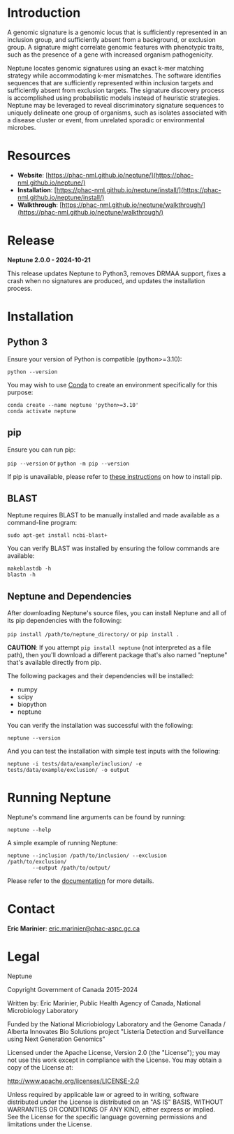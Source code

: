 # Introduction #

A genomic signature is a genomic locus that is sufficiently represented in an inclusion group, and sufficiently absent from a background, or exclusion group. A signature might correlate genomic features with phenotypic traits, such as the presence of a gene with increased organism pathogenicity.

Neptune locates genomic signatures using an exact k-mer matching strategy while accommodating k-mer mismatches. The software identifies sequences that are sufficiently represented within inclusion targets and sufficiently absent from exclusion targets. The signature discovery process is accomplished using probabilistic models instead of heuristic strategies. Neptune may be leveraged to reveal discriminatory signature sequences to uniquely delineate one group of organisms, such as isolates associated with a disease cluster or event, from unrelated sporadic or environmental microbes.

# Resources #

* **Website**: [https://phac-nml.github.io/neptune/](https://phac-nml.github.io/neptune/)
* **Installation**: [https://phac-nml.github.io/neptune/install/](https://phac-nml.github.io/neptune/install/)
* **Walkthrough**: [https://phac-nml.github.io/neptune/walkthrough/](https://phac-nml.github.io/neptune/walkthrough/)

# Release #

**Neptune 2.0.0 - 2024-10-21**

This release updates Neptune to Python3, removes DRMAA support, fixes a crash when no signatures are produced, and updates the installation process.

# Installation #

## Python 3

Ensure your version of Python is compatible (python>=3.10):

`python --version`

You may wish to use [Conda](https://docs.conda.io/projects/conda/en/latest/user-guide/getting-started.html) to create an environment specifically for this purpose:

`conda create --name neptune 'python>=3.10'`  
`conda activate neptune`

## pip

Ensure you can run pip:

`pip --version` or `python -m pip --version`

If pip is unavailable, please refer to [these instructions](https://packaging.python.org/en/latest/tutorials/installing-packages/) on how to install pip.

## BLAST

Neptune requires BLAST to be manually installed and made available as a command-line program:

`sudo apt-get install ncbi-blast+`

You can verify BLAST was installed by ensuring the follow commands are available:

`makeblastdb -h`  
`blastn -h`

## Neptune and Dependencies

After downloading Neptune's source files, you can install Neptune and all of its pip dependencies with the following:

`pip install /path/to/neptune_directory/` or `pip install .`

**CAUTION**: If you attempt `pip install neptune` (not interpreted as a file path), then you'll download a different package that's also named "neptune" that's available directly from pip.

The following packages and their dependencies will be installed:

- numpy
- scipy
- biopython
- neptune

You can verify the installation was successful with the following:

`neptune --version`

And you can test the installation with simple test inputs with the following:

`neptune -i tests/data/example/inclusion/ -e tests/data/example/exclusion/ -o output`

# Running Neptune #

Neptune's command line arguments can be found by running:

    neptune --help

A simple example of running Neptune:

    neptune --inclusion /path/to/inclusion/ --exclusion /path/to/exclusion/
            --output /path/to/output/

Please refer to the [documentation](https://phac-nml.github.io/neptune/parameters/) for more details.

# Contact #

**Eric Marinier**: eric.marinier@phac-aspc.gc.ca

# Legal #

Neptune

Copyright Government of Canada 2015-2024

Written by: Eric Marinier, Public Health Agency of Canada, National Microbiology Laboratory

Funded by the National Micriobiology Laboratory and the Genome Canada / Alberta Innovates Bio Solutions project "Listeria Detection and Surveillance using Next Generation Genomics"

Licensed under the Apache License, Version 2.0 (the "License"); you may not use this work except in compliance with the License. You may obtain a copy of the License at:

http://www.apache.org/licenses/LICENSE-2.0

Unless required by applicable law or agreed to in writing, software distributed under the License is distributed on an "AS IS" BASIS, WITHOUT WARRANTIES OR CONDITIONS OF ANY KIND, either express or implied. See the License for the specific language governing permissions and limitations under the License.
